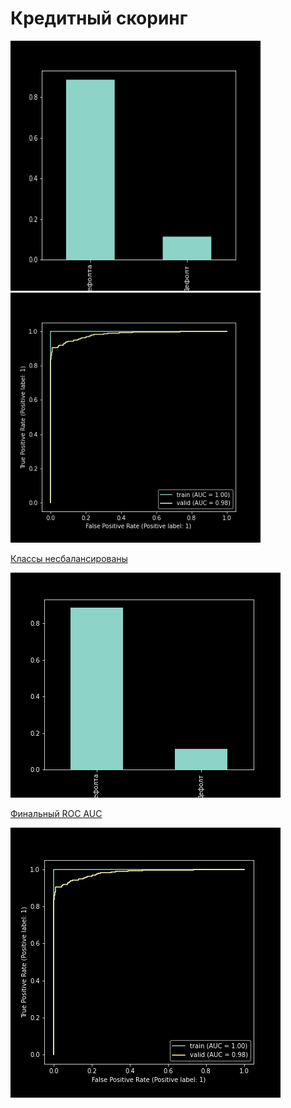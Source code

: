 # Кредитный скоринг


<!DOCTYPE html>
<html>
 <head>
  <meta charset="utf-8">
  <title>Классы несбалансированы</title>
 </head>
 <body>
  <p>
    <img src="https://github.com/DenisenkoDS/scoring/blob/main/class.png" alt="Фотография 1" width="400" height="400">
    <img src="https://github.com/DenisenkoDS/scoring/blob/main/roc_auc.png" alt="Фотография 2" width="400" height="400">
  </p>
 </body>
</html>




[Классы несбалансированы](https://github.com/DenisenkoDS/scoring/blob/main/class.png)

![class.png](https://github.com/DenisenkoDS/scoring/blob/main/class.png)

[Финальный ROC AUC](https://github.com/DenisenkoDS/scoring/blob/main/roc_auc.png)

![roc_auc](https://github.com/DenisenkoDS/scoring/blob/main/roc_auc.png)

